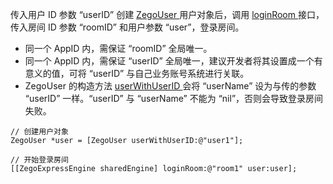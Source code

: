 传入用户 ID 参数 “userID” 创建 [ZegoUser ](/zh/api?doc=Express_Video_SDK_API~ObjectiveC_ios~class~zego-user#includes) 用户对象后，调用 [loginRoom ](/zh/api?doc=Express_Video_SDK_API~ObjectiveC_ios~class~zego-express-engine#login-room-user) 接口，传入房间 ID 参数 “roomID” 和用户参数 “user”，登录房间。


<div class="mk-warning">
    

- 同一个 AppID 内，需保证 “roomID” 全局唯一。  
- 同一个 AppID 内，需保证 “userID” 全局唯一，建议开发者将其设置成一个有意义的值，可将 “userID” 与自己业务账号系统进行关联。   
- ZegoUser 的构造方法 [userWithUserID ](/zh/api?doc=Express_Video_SDK_API~ObjectiveC_ios~class~zego-user#user-with-user-id) 会将 “userName” 设为与传的参数 “userID” 一样。“userID” 与 “userName” 不能为 “nil”，否则会导致登录房间失败。  

</div>


```objc
// 创建用户对象
ZegoUser *user = [ZegoUser userWithUserID:@"user1"];

// 开始登录房间
[[ZegoExpressEngine sharedEngine] loginRoom:@"room1" user:user];
```
